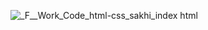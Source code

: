 
![_F__Work_Code_html-css_sakhi_index html](https://user-images.githubusercontent.com/89362925/159185752-6134e8c9-1a27-4a5a-a5fc-e3125de98bdf.png)
